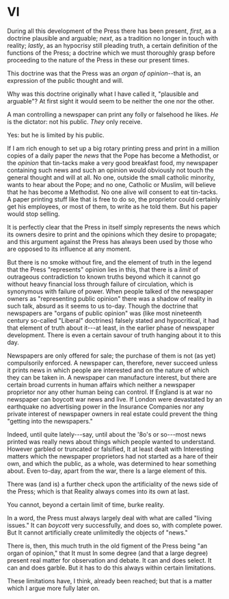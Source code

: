 # VI

During all this development of the Press there has been present, *first*, as a doctrine plausible and arguable; *next*, as a tradition no longer in touch with reality; *lastly*, as an hypocrisy still pleading truth, a certain definition of the functions of the Press; a doctrine which we must thoroughly grasp before proceeding to the nature of the Press in these our present times.

This doctrine was that the Press was an *organ of opinion*--that is, an expression of the public thought and will.

Why was this doctrine originally what I have called it, "plausible and arguable"? At first sight it would seem to be neither the one nor the other.

A man controlling a newspaper can print any folly or falsehood he likes. *He* is the dictator: not his public. *They* only receive.

Yes: but he is limited by his public.

If I am rich enough to set up a big rotary printing press and print in a million copies of a daily paper the *news* that the Pope has become a Methodist, or the *opinion* that tin-tacks make a very good breakfast food, my newspaper containing such news and such an opinion would obviously not touch the general thought and will at all. No one, outside the small catholic minority, wants to hear about the Pope; and no one, Catholic or Muslim, will believe that he has become a Methodist. No one alive will consent to eat tin-tacks. A paper printing stuff like that is free to do so, the proprietor could certainly get his employees, or most of them, to write as he told them. But his paper would stop selling.

It is perfectly clear that the Press in itself simply represents the news which its owners desire to print and the opinions which they desire to propagate; and this argument against the Press has always been used by those who are opposed to its influence at any moment.

But there is no smoke without fire, and the element of truth in the legend that the Press "represents" opinion lies in this, that there is a *limit* of outrageous contradiction to known truths beyond which it cannot go without heavy financial loss through failure of circulation, which is synonymous with failure of power. When people talked of the newspaper owners as "representing public opinion" there was a shadow of reality in such talk, absurd as it seems to us to-day. Though the doctrine that newspapers are "organs of public opinion" was (like most nineteenth century so-called "Liberal" doctrines) falsely stated and hypocritical, it had that element of truth about it---at least, in the earlier phase of newspaper development. There is even a certain savour of truth hanging about it to this day.

Newspapers are only offered for sale; the purchase of them is not (as yet) compulsorily enforced. A newspaper can, therefore, never succeed unless it prints news in which people are interested and on the nature of which they can be taken in. A newspaper can manufacture interest, but there are certain broad currents in human affairs which neither a newspaper proprietor nor any other human being can control. If England is at war no newspaper can boycott war news and live. If London were devastated by an earthquake no advertising power in the Insurance Companies nor any private interest of newspaper owners in real estate could prevent the thing "getting into the newspapers."

Indeed, until quite lately---say, until about the '8o's or so---most news printed was really news about things which people wanted to understand. However garbled or truncated or falsified, It at least dealt with Interesting matters which the newspaper proprietors had not started as a hare of their own, and which the public, as a whole, was determined to hear something about. Even to-day, apart from the war, there Is a large element of this.

There was (and is) a further check upon the artificiality of the news side of the Press; which is that Reality always comes into its own at last.

You cannot, beyond a certain limit of time, burke reality.

In a word, the Press must always largely deal with what are called "living issues." It can *boycott* very successfully, and does so, with complete power. But It cannot artificially create unlimitedly the objects of "news."

There is, then, this much truth in the old figment of the Press being "an organ of opinion," that It must In some degree (and that a large degree) present real matter for observation and debate. It can and does select. It can and does garble. But it has to do this always within certain limitations.

These limitations have, I think, already been reached; but that is a matter which I argue more fully later on.
